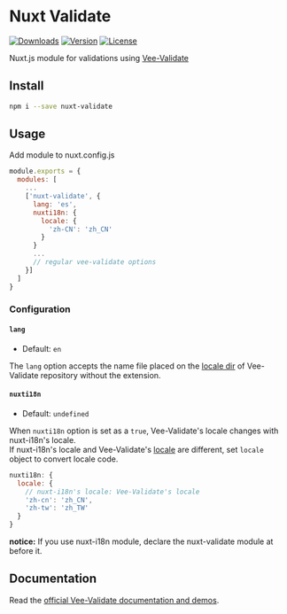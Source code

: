 # Nuxt Validate

<p>
  <a href="https://www.npmjs.com/package/nuxt-validate"><img src="https://badgen.net/npm/dm/nuxt-validate" alt="Downloads"></a>
  <a href="https://www.npmjs.com/package/nuxt-validate"><img src="https://badgen.net/npm/v/nuxt-validate" alt="Version"></a>
  <a href="https://www.npmjs.com/package/nuxt-validate"><img src="https://badgen.net/npm/license/nuxt-validate" alt="License"></a>
</p>

Nuxt.js module for validations using [Vee-Validate](https://github.com/baianat/vee-validate)

## Install

```sh
npm i --save nuxt-validate
```

## Usage

Add module to nuxt.config.js

```js
module.exports = {
  modules: [
    ...
    ['nuxt-validate', {
      lang: 'es',
      nuxti18n: {
        locale: {
          'zh-CN': 'zh_CN'
        }
      }
      ...
      // regular vee-validate options
    }]
  ]
}
```

### Configuration

#### `lang`

- Default: `en`

The `lang` option accepts the name file placed on the [locale dir](https://github.com/baianat/vee-validate/tree/master/locale) of Vee-Validate repository without the extension.

#### `nuxti18n`

- Default: `undefined`

When `nuxti18n` option is set as a `true`, Vee-Validate's locale changes with nuxt-i18n's locale.  
If nuxt-i18n's locale and Vee-Validate's [locale](https://github.com/baianat/vee-validate/tree/master/locale) are different, set `locale` object to convert locale code.

```js
nuxti18n: {
  locale: {
    // nuxt-i18n's locale: Vee-Validate's locale
    'zh-cn': 'zh_CN',
    'zh-tw': 'zh_TW'
  }
}
```

**notice:** If you use nuxt-i18n module, declare the nuxt-validate module at before it.

## Documentation

Read the [official Vee-Validate documentation and demos](https://baianat.github.io/vee-validate/).
